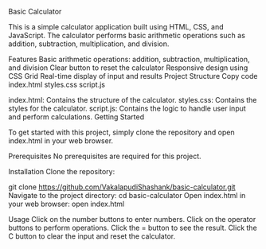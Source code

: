 Basic Calculator

This is a simple calculator application built using HTML, CSS, and JavaScript. The calculator performs basic arithmetic operations such as addition, subtraction, multiplication, and division.

Features
Basic arithmetic operations: addition, subtraction, multiplication, and division
Clear button to reset the calculator
Responsive design using CSS Grid
Real-time display of input and results
Project Structure
Copy code
	index.html
	styles.css
	script.js

index.html: Contains the structure of the calculator.
styles.css: Contains the styles for the calculator.
script.js: Contains the logic to handle user input and perform calculations.
Getting Started

To get started with this project, simply clone the repository and open index.html in your web browser.

Prerequisites
No prerequisites are required for this project.

Installation
Clone the repository:

git clone https://github.com/VakalapudiShashank/basic-calculator.git
Navigate to the project directory: cd basic-calculator
Open index.html in your web browser: open index.html

Usage
Click on the number buttons to enter numbers.
Click on the operator buttons to perform operations.
Click the = button to see the result.
Click the C button to clear the input and reset the calculator.
